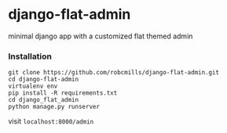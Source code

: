 # django-flat-admin

minimal django app with a customized flat themed admin

### Installation

```
git clone https://github.com/robcmills/django-flat-admin.git
cd django-flat-admin
virtualenv env
pip install -R requirements.txt
cd django_flat_admin
python manage.py runserver
```

visit `localhost:8000/admin`
